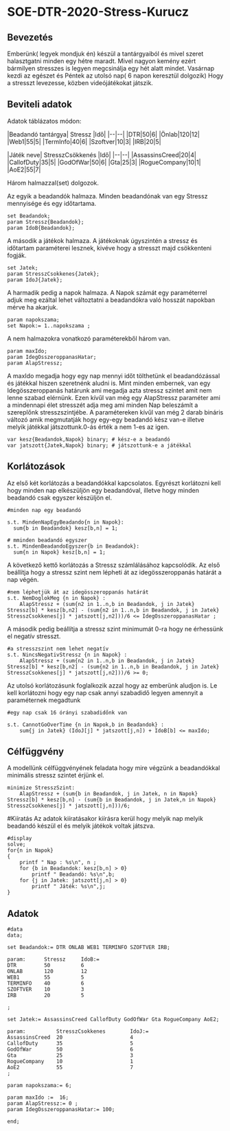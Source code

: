 # SOE-DTR-2020-Stress-Kurucz

## Bevezetés
Emberünk( legyek mondjuk én) készül a tantárgyaiból és mivel szeret halasztgatni minden egy hétre maradt. Mivel nagyon kemény ezért bármilyen stresszes is legyen megcsinálja egy hét alatt mindet. Vasárnap kezdi az egészet és Péntek az utolsó nap( 6 napon keresztül dolgozik) Hogy a stresszt levezesse, közben videójátékokat játszik.

## Beviteli adatok

Adatok táblázatos módon:

|Beadandó tantárgya| Stressz |Idő|
|--|--|
|DTR|50|6|
|Önlab|120|12|
|Web1|55|5|
|TermInfo|40|6|
|Szoftver|10|3|
|IRB|20|5|

|Játék neve| StresszCsökkenés |Idő|
|--|--|
|AssassinsCreed|20|4|
|CallofDuty|35|5|
|GodOfWar|50|6|
|Gta|25|3|
|RogueCompany|10|1|
|AoE2|55|7|

Három halmazzal(set) dolgozok.

Az egyik a beadandók halmaza. Minden beadandónak van egy Stressz mennyisége és egy időtartama.

```ampl
set Beadandok;
param Stressz{Beadandok};
param IdoB{Beadandok};
```
A második a játékok halmaza. A játékoknak úgyszintén a stressz és időtartam paraméterei lesznek, kivéve hogy a stresszt majd csökkenteni fogják.

```ampl
set Jatek;
param StresszCsokkenes{Jatek};
param IdoJ{Jatek};
```
A harmadik pedig a napok halmaza. A Napok számát egy paraméterrel adjuk meg ezáltal lehet változtatni a beadandókra való hosszát napokban mérve ha akarjuk.

```ampl
param napokszama;
set Napok:= 1..napokszama ;
```
A nem halmazokra vonatkozó paraméterekből három van.

```ampl
param maxIdo;
param IdegOsszeroppanasHatar;
param AlapStressz;
```
A maxIdo megadja hogy egy nap mennyi időt tölthetünk el beadandózással és játékkal hiszen szeretnénk aludni is. Mint minden embernek, van egy Idegösszeroppanás határunk ami megadja azta stressz szintet amit nem lenne szabad elérnünk. Ezen kívűl van még egy AlapStressz paraméter ami a mindennapi élet stresszét adja meg ami minden Nap beleszámít a szereplőnk stresszszintjébe.
A paramétereken kívűl van még 2 darab bináris változó amik megmutatják hogy egy-egy beadandó kész van-e illetve melyik játékkal játszottunk.0-ás érték a nem 1-es az igen.

```ampl
var kesz{Beadandok,Napok} binary; # kész-e a beadandó
var jatszott{Jatek,Napok} binary; # játszottunk-e a játékkal
```

## Korlátozások
Az első két korlátozás a beadandókkal kapcsolatos. Egyrészt korlátozni kell hogy minden nap elkészüljön egy beadandóval, illetve hogy minden beadandó csak egyszer készüljön el.

```ampl
#minden nap egy beadandó

s.t. MindenNapEgyBeadando{n in Napok}:
  sum{b in Beadandok} kesz[b,n] = 1;
  
# mminden beadandó egyszer
s.t. MindenBeadandoEgyszer{b in Beadandok}:
  sum{n in Napok} kesz[b,n] = 1;
```
A következő kettő korlátozás a Stressz számlálásához kapcsolódik. Az első beállítja hogy a stressz szint nem lépheti át az idegösszeroppanás határát a nap végén.
```ampl
#nem léphetjük át az idegösszeroppanás határát
s.t. NemDoglokMeg {n in Napok} :
	AlapStressz + (sum{n2 in 1..n,b in Beadandok, j in Jatek} Stressz[b] * kesz[b,n2] - (sum{n2 in 1..n,b in Beadandok, j in Jatek} StresszCsokkenes[j] * jatszott[j,n2]))/6 <= IdegOsszeroppanasHatar ;
```
A második pedig beállítja a stressz szint minimumát 0-ra hogy ne érhessünk el negatív stresszt.
```ampl
#a stresszszint nem lehet negatív
s.t. NincsNegativStressz {n in Napok} :
	AlapStressz + (sum{n2 in 1..n,b in Beadandok, j in Jatek} Stressz[b] * kesz[b,n2] - (sum{n2 in 1..n,b in Beadandok, j in Jatek} StresszCsokkenes[j] * jatszott[j,n2]))/6 >= 0;
```
Az utolsó korlátozásunk foglalkozik azzal hogy az emberünk aludjon is. Le kell korlátozni hogy egy nap csak annyi szabadidő legyen amennyit a paraméternek megadtunk
```ampl
#egy nap csak 16 órányi szabadidőnk van

s.t. CannotGoOverTime {n in Napok,b in Beadandok} : 
	sum{j in Jatek} (IdoJ[j] * jatszott[j,n]) + IdoB[b] <= maxIdo;
 ```
 
## Célfüggvény
A modellünk célfüggvényének feladata hogy mire végzünk a beadandókkal minimális stressz szintet érjünk el.
```ampl
minimize StresszSzint:
	AlapStressz + (sum{b in Beadandok, j in Jatek, n in Napok} Stressz[b] * kesz[b,n] - (sum{b in Beadandok, j in Jatek,n in Napok} StresszCsokkenes[j] * jatszott[j,n]))/6;
```

#Kiíratás
Az adatok kiíratásakor kiírásra kerül hogy melyik nap melyik beadandó készül el és melyik játékok voltak játszva.

```ampl
#display
solve;
for{n in Napok}
{
	printf " Nap : %s\n", n ;
	for {b in Beadandok: kesz[b,n] > 0}
		printf " Beadandó: %s\n",b;
	for {j in Jatek: jatszott[j,n] > 0}
		printf " Játék: %s\n",j;
}
```

## Adatok
```ampl
#data
data;

set Beadandok:= DTR ONLAB WEB1 TERMINFO SZOFTVER IRB;

param: 		Stressz		IdoB:=
DTR			50			6
ONLAB		120			12
WEB1		55			5
TERMINFO	40			6
SZOFTVER	10			3
IRB			20			5

;

set Jatek:= AssassinsCreed CallofDuty GodOfWar Gta RogueCompany AoE2;

param:			StresszCsokkenes		IdoJ:=
AssassinsCreed	20						4
CallofDuty		35						5
GodOfWar		50						6
Gta				25						3
RogueCompany	10						1
AoE2			55						7
;

param napokszama:= 6;

param maxIdo :=  16;
param AlapStressz:= 0 ;
param IdegOsszeroppanasHatar:= 100;

end; 

```
